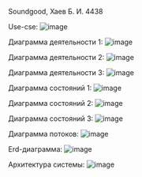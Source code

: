 Soundgood, Хаев Б. И. 4438

Use-cse:
![image](https://user-images.githubusercontent.com/83190740/221211499-97cbaa1c-0ac6-4424-8161-efa03906a4a8.png)

Диаграмма деятельности 1:
![image](https://user-images.githubusercontent.com/83190740/221212302-907f0b35-82f9-4856-bfed-1935be875014.png)

Диаграмма деятельности 2:
![image](https://user-images.githubusercontent.com/83190740/221212454-f590bf9b-618d-470a-9fad-3c33925be710.png)

Диаграмма деятельности 3:
![image](https://user-images.githubusercontent.com/83190740/221212666-f7bfcd09-15fa-47fa-957f-3124272a0eba.png)

Диаграмма состояний 1:
![image](https://user-images.githubusercontent.com/83190740/221213099-93d020d5-4455-4914-bd0e-bec11a54fcb0.png)

Диаграмма состояний 2:
![image](https://user-images.githubusercontent.com/83190740/221213253-825c2c14-c2ab-46c0-9b87-945d8a215047.png)

Диаграмма состояний 3:
![image](https://user-images.githubusercontent.com/83190740/221213398-c63f65c9-065d-4340-9df7-3e992c0f6ba2.png)

Диаграмма потоков:
![image](https://user-images.githubusercontent.com/83190740/221214091-2d58d71a-f32f-4242-aee2-54755cdf5cc0.png)

Erd-диаграмма:
![image](https://user-images.githubusercontent.com/83190740/221214402-0f67b26f-4a3f-417a-913d-6e101fc906c3.png)

Архитектура системы:
![image](https://user-images.githubusercontent.com/83190740/221214518-4c2d0034-4f31-476d-b7dd-99dcc80d2f05.png)
